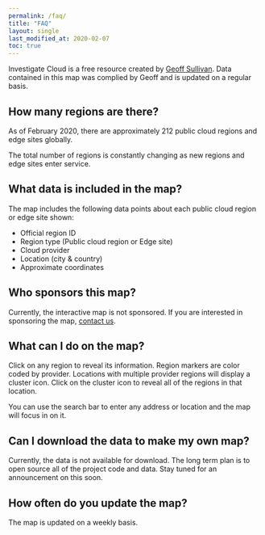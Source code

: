 ```yaml
---
permalink: /faq/
title: "FAQ"
layout: single
last_modified_at: 2020-02-07
toc: true
---
```


Investigate Cloud is a free resource created by [Geoff Sullivan](https://geoffsullivan.net). Data contained in this map was complied by Geoff and is updated on a regular basis.

## How many regions are there?
As of February 2020, there are approximately 212 public cloud regions and edge sites globally. 

The total number of regions is constantly changing as new regions and edge sites enter service.

## What data is included in the map?
The map includes the following data points about each public cloud region or edge site shown:

* Official region ID
* Region type (Public cloud region or Edge site)
* Cloud provider
* Location (city & country)
* Approximate coordinates
 
## Who sponsors this map?
Currently, the interactive map is not sponsored. If you are interested in sponsoring the map, [contact us](mailto:geoffrsullivan@gmail.com).

## What can I do on the map?
Click on any region to reveal its information. Region markers are color coded by provider. Locations with multiple provider regions will display a cluster icon. Click on the cluster icon to reveal all of the regions in that location.

You can use the search bar to enter any address or location and the map will focus in on it.

## Can I download the data to make my own map?
Currently, the data is not available for download. The long term plan is to open source all of the project code and data. Stay tuned for an announcement on this soon.

## How often do you update the map?
The map is updated on a weekly basis.